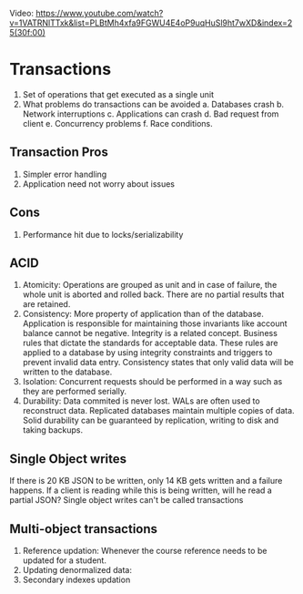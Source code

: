 
Video: https://www.youtube.com/watch?v=1VATRNlTTxk&list=PLBtMh4xfa9FGWU4E4oP9uqHuSl9ht7wXD&index=25(30f:00)

# Transactions 

1. Set of operations that get executed as a single unit
2. What problems do transactions can be avoided
    a. Databases crash
    b. Network interruptions
    c. Applications can crash
    d. Bad request from client
    e. Concurrency problems
    f. Race conditions.

## Transaction Pros
1. Simpler error handling
2. Application need not worry about issues

## Cons
1. Performance hit due to locks/serializability

## ACID
1. Atomicity: Operations are grouped as unit and in case of failure, the whole unit is aborted and rolled back. There are no partial results that are retained.
2. Consistency: More property of application than of the database. Application is responsible for maintaining those invariants like account balance cannot be negative. Integrity is a related concept. Business rules that dictate the standards for acceptable data. These rules
are applied to a database by using integrity constraints and triggers to
prevent invalid data entry. Consistency states that only valid data will be written to the database.
3. Isolation: Concurrent requests should be performed in a way such as they are performed serially.
4. Durability: Data commited is never lost. WALs are often used to reconstruct data. Replicated databases maintain multiple copies of data. Solid durability can be guaranteed by replication, writing to disk and taking backups.


## Single Object writes
If there is 20 KB JSON to be written, only 14 KB gets written and a failure happens. If a client is reading while this is being written, will he read a partial JSON? Single object writes can't be called transactions

## Multi-object transactions
1. Reference updation: Whenever the course reference needs to be updated for a student. 
2. Updating denormalized data: 
3. Secondary indexes updation

